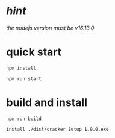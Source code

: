 # *hint*
*the nodejs version must be v16.13.0*


# quick start
`npm install`

`npm run start`

# build and install
`npm run build`

`install ./dist/cracker Setup 1.0.0.exe`

